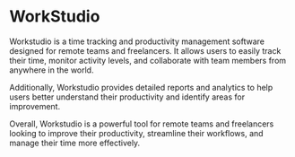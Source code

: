 # WorkStudio

Workstudio is a time tracking and productivity management software designed for remote teams and freelancers. It allows users to easily track their time, monitor activity levels, and collaborate with team members from anywhere in the world.

Additionally, Workstudio provides detailed reports and analytics to help users better understand their productivity and identify areas for improvement.

Overall, Workstudio  is a powerful tool for remote teams and freelancers looking to improve their productivity, streamline their workflows, and manage their time more effectively.
